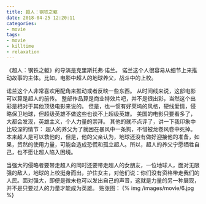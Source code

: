 ```yaml
---
title: 超人：钢铁之躯
date: 2018-04-25 12:20:11
categories:
- movie
tags:
- movie
- killtime
- relaxation
---
```

《超人：钢铁之躯》的导演是克里斯托弗·诺兰。
诺兰这个人很容易从细节上来推动故事的主体。比如，电影中超人的地球养父，战斗中的上校。
<!--more-->
诺兰这个人非常喜欢用配角来推动或者反映一些东西。
从时间线来说，这部电影可以算是超人的前传。
整部作品算是商业特效片吧，并不是很出彩，当然这个出彩是相对于其他顶级电影来说的。
但是，也一惯有好莱坞的风格，硬线爱情，侵略保卫地球，但超级英雄不做这些也谈不上超级英雄。
美国的电影只要看多了，大都会发现，英雄主义，个人力量的崇拜。
其他的就不点评了，讲一下我印象中比较深的情节：
超人的养父为了就困在暴风中一条狗，不惜被龙卷风卷中死掉。本来超人是可以救他的，但是，他的父亲认为，地球还没有做好迎接他的准备，如果，贸然的使用力量，可能会造成恐慌和孤立超人。所以，超人的养父宁愿牺牲自己，也不愿让超人陷入困境。

当强大的侵略者要带走超人的同时还要带走超人的女朋友，一位地球人，面对无限强的敌人，地球的上校挺身而出，护住女主，对他们说：你们没有资格带走我们的人民。面对强大，即便是微末也可以发出自己的声音，这就是力量的另一种展现，并不是只要过人的力量才能成为英雄。
贴张图：
{% img /images/movie/6.jpg %}

